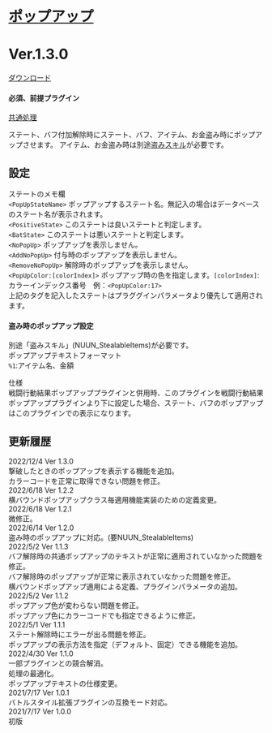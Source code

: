 # [ポップアップ](https://raw.githubusercontent.com/nuun888/MZ/master/NUUN_popUp.js)
# Ver.1.3.0
[ダウンロード](https://raw.githubusercontent.com/nuun888/MZ/master/NUUN_popUp.js)
#### 必須、前提プラグイン
[共通処理](https://github.com/nuun888/MZ/blob/master/README/Base.md)  

ステート、バフ付加解除時にステート、バフ、アイテム、お金盗み時にポップアップさせます。
アイテム、お金盗み時は別途[盗みスキル](https://github.com/nuun888/MZ/blob/master/README/StealableItems.md)が必要です。

## 設定
ステートのメモ欄  
`<PopUpStateName>` ポップアップするステート名。無記入の場合はデータベースのステート名が表示されます。  
`<PositiveState>` このステートは良いステートと判定します。  
`<BatState>` このステートは悪いステートと判定します。  
`<NoPopUp>` ポップアップを表示しません。  
`<AddNoPopUp>` 付与時のポップアップを表示しません。  
`<RemoveNoPopUp>` 解除時のポップアップを表示しません。  
`<PopUpColor:[colorIndex]>` ポップアップ時の色を指定します。`[colorIndex]`:カラーインデックス番号　例：`<PopUpColor:17>`  
上記のタグを記入したステートはプラググインパラメータより優先して適用されます。  

#### 盗み時のポップアップ設定
別途「盗みスキル」(NUUN_StealableItems)が必要です。  
ポップアップテキストフォーマット  
`%1`:アイテム名、金額  

仕様  
戦闘行動結果ポップアッププラグインと併用時、このプラグインを戦闘行動結果ポップアッププラグインより下に設定した場合、ステート、バフのポップアップはこのプラグインでの表示になります。  

## 更新履歴
2022/12/4 Ver 1.3.0  
撃破したときのポップアップを表示する機能を追加。  
カラーコードを正常に取得できない問題を修正。  
2022/6/18 Ver 1.2.2  
横バウンドポップアップクラス毎適用機能実装のための定義変更。  
2022/6/18 Ver 1.2.1  
微修正。  
2022/6/14 Ver 1.2.0  
盗み時のポップアップに対応。(要NUUN_StealableItems)  
2022/5/2 Ver 1.1.3  
バフ解除時の共通ポップアップのテキストが正常に適用されていなかった問題を修正。  
バフ解除時のポップアップが正常に表示されていなかった問題を修正。  
横バウンドポップアップ適用による定義、プラグインパラメータの追加。  
2022/5/2 Ver 1.1.2  
ポップアップ色が変わらない問題を修正。  
ポップアップ色にカラーコードでも指定できるように修正。  
2022/5/1 Ver 1.1.1  
ステート解除時にエラーが出る問題を修正。  
ポップアップの表示方法を指定（デフォルト、固定）できる機能を追加。  
2022/4/30 Ver 1.1.0  
一部プラグインとの競合解消。  
処理の最適化。  
ポップアップテキストの仕様変更。  
2021/7/17 Ver 1.0.1  
バトルスタイル拡張プラグインの互換モード対応。  
2021/7/17 Ver 1.0.0  
初版  
